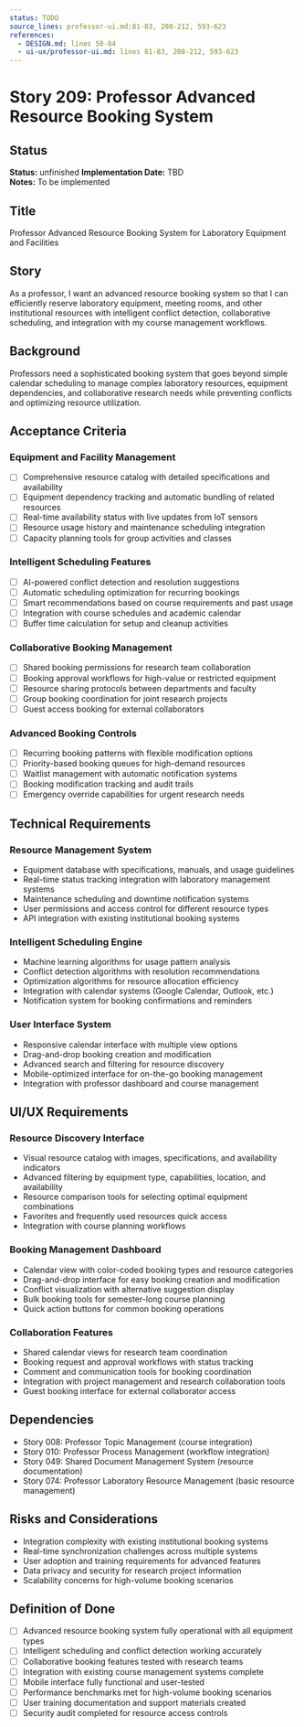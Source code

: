 ```yaml
---
status: TODO
source_lines: professor-ui.md:81-83, 208-212, 593-623
references:
  - DESIGN.md: lines 50-84
  - ui-ux/professor-ui.md: lines 81-83, 208-212, 593-623
---
```

# Story 209: Professor Advanced Resource Booking System

## Status
**Status:** unfinished
**Implementation Date:** TBD  
**Notes:** To be implemented

## Title
Professor Advanced Resource Booking System for Laboratory Equipment and Facilities

## Story
As a professor, I want an advanced resource booking system so that I can efficiently reserve laboratory equipment, meeting rooms, and other institutional resources with intelligent conflict detection, collaborative scheduling, and integration with my course management workflows.

## Background
Professors need a sophisticated booking system that goes beyond simple calendar scheduling to manage complex laboratory resources, equipment dependencies, and collaborative research needs while preventing conflicts and optimizing resource utilization.

## Acceptance Criteria

### Equipment and Facility Management
- [ ] Comprehensive resource catalog with detailed specifications and availability
- [ ] Equipment dependency tracking and automatic bundling of related resources
- [ ] Real-time availability status with live updates from IoT sensors
- [ ] Resource usage history and maintenance scheduling integration
- [ ] Capacity planning tools for group activities and classes

### Intelligent Scheduling Features
- [ ] AI-powered conflict detection and resolution suggestions
- [ ] Automatic scheduling optimization for recurring bookings
- [ ] Smart recommendations based on course requirements and past usage
- [ ] Integration with course schedules and academic calendar
- [ ] Buffer time calculation for setup and cleanup activities

### Collaborative Booking Management
- [ ] Shared booking permissions for research team collaboration
- [ ] Booking approval workflows for high-value or restricted equipment
- [ ] Resource sharing protocols between departments and faculty
- [ ] Group booking coordination for joint research projects
- [ ] Guest access booking for external collaborators

### Advanced Booking Controls
- [ ] Recurring booking patterns with flexible modification options
- [ ] Priority-based booking queues for high-demand resources
- [ ] Waitlist management with automatic notification systems
- [ ] Booking modification tracking and audit trails
- [ ] Emergency override capabilities for urgent research needs

## Technical Requirements

### Resource Management System
- Equipment database with specifications, manuals, and usage guidelines
- Real-time status tracking integration with laboratory management systems
- Maintenance scheduling and downtime notification systems
- User permissions and access control for different resource types
- API integration with existing institutional booking systems

### Intelligent Scheduling Engine
- Machine learning algorithms for usage pattern analysis
- Conflict detection algorithms with resolution recommendations
- Optimization algorithms for resource allocation efficiency
- Integration with calendar systems (Google Calendar, Outlook, etc.)
- Notification system for booking confirmations and reminders

### User Interface System
- Responsive calendar interface with multiple view options
- Drag-and-drop booking creation and modification
- Advanced search and filtering for resource discovery
- Mobile-optimized interface for on-the-go booking management
- Integration with professor dashboard and course management

## UI/UX Requirements

### Resource Discovery Interface
- Visual resource catalog with images, specifications, and availability indicators
- Advanced filtering by equipment type, capabilities, location, and availability
- Resource comparison tools for selecting optimal equipment combinations
- Favorites and frequently used resources quick access
- Integration with course planning workflows

### Booking Management Dashboard
- Calendar view with color-coded booking types and resource categories
- Drag-and-drop interface for easy booking creation and modification
- Conflict visualization with alternative suggestion display
- Bulk booking tools for semester-long course planning
- Quick action buttons for common booking operations

### Collaboration Features
- Shared calendar views for research team coordination
- Booking request and approval workflows with status tracking
- Comment and communication tools for booking coordination
- Integration with project management and research collaboration tools
- Guest booking interface for external collaborator access

## Dependencies
- Story 008: Professor Topic Management (course integration)
- Story 010: Professor Process Management (workflow integration)
- Story 049: Shared Document Management System (resource documentation)
- Story 074: Professor Laboratory Resource Management (basic resource management)

## Risks and Considerations
- Integration complexity with existing institutional booking systems
- Real-time synchronization challenges across multiple systems
- User adoption and training requirements for advanced features
- Data privacy and security for research project information
- Scalability concerns for high-volume booking scenarios

## Definition of Done
- [ ] Advanced resource booking system fully operational with all equipment types
- [ ] Intelligent scheduling and conflict detection working accurately
- [ ] Collaborative booking features tested with research teams
- [ ] Integration with existing course management systems complete
- [ ] Mobile interface fully functional and user-tested
- [ ] Performance benchmarks met for high-volume booking scenarios
- [ ] User training documentation and support materials created
- [ ] Security audit completed for resource access controls
